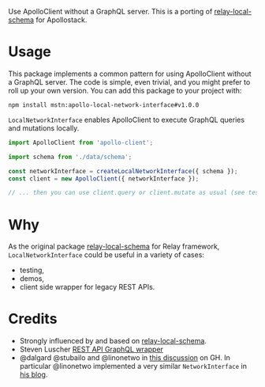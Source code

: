 Use ApolloClient without a GraphQL server. This is a porting of [relay-local-schema](https://github.com/relay-tools/relay-local-schema) for Apollostack.

# Usage

This package implements a common pattern for using ApolloClient without a GraphQL server.
The code is simple, even trivial, and you might prefer to roll up your own version.
You can add this package to your project with:

```
npm install mstn:apollo-local-network-interface#v1.0.0
```

`LocalNetworkInterface` enables ApolloClient to execute GraphQL queries and mutations locally.

```js
import ApolloClient from 'apollo-client';

import schema from './data/schema';

const networkInterface = createLocalNetworkInterface({ schema });
const client = new ApolloClient({ networkInterface });

// ... then you can use client.query or client.mutate as usual (see tests for examples)
```

# Why

As the original package [relay-local-schema](https://github.com/relay-tools/relay-local-schema) for Relay framework, `LocalNetworkInterface` could be useful in a variety of cases:
* testing,
* demos,
* client side wrapper for legacy REST APIs.

# Credits

* Strongly influenced by and based on [relay-local-schema](https://github.com/relay-tools/relay-local-schema).
* Steven Luscher [REST API GraphQL wrapper](http://graphql.org/blog/rest-api-graphql-wrapper/)
* @dalgard @stubailo and @linonetwo in [this discussion](https://github.com/apollostack/apollo-client/issues/379) on GH. In particular @linonetwo implemented a very similar `NetworkInterface` in [his blog](https://linonetwo.github.io/%E6%8A%8AREST%E5%8C%85%E8%A3%85%E6%88%90GraphQL/).
